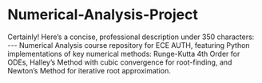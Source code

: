 # Numerical-Analysis-Project
Certainly! Here’s a concise, professional description under 350 characters:  ---  Numerical Analysis course repository for ECE AUTH, featuring Python implementations of key numerical methods: Runge-Kutta 4th Order for ODEs, Halley’s Method with cubic convergence for root-finding, and Newton’s Method for iterative root approximation.
